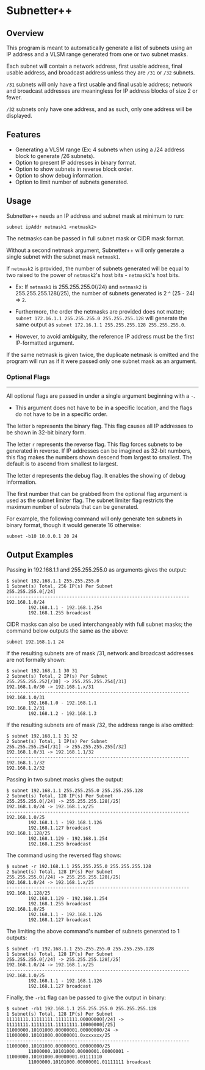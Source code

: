 # Subnetter++

## Overview

This program is meant to automatically generate a list of subnets using an IP address and a VLSM range generated from one or two subnet masks.

Each subnet will contain a network address, first usable address, final usable address, and broadcast address unless they are `/31` or `/32` subnets.

`/31` subnets will only have a first usable and final usable address; network and broadcast addresses are meaningless for IP address blocks of size 2 or fewer.

`/32` subnets only have one address, and as such, only one address will be displayed.

## Features

- Generating a VLSM range (Ex: 4 subnets when using a /24 address block to generate /26 subnets).
- Option to present IP addresses in binary format.
- Option to show subnets in reverse block order.
- Option to show debug information.
- Option to limit number of subnets generated.

## Usage

Subnetter++ needs an IP address and subnet mask at minimum to run:

```
subnet ipAddr netmask1 <netmask2>
```

The netmasks can be passed in full subnet mask or CIDR mask format.

Without a second netmask argument, Subnetter++ will only generate a single subnet with the subnet mask `netmask1`.

If `netmask2` is provided, the number of subnets generated will be equal to two raised to the power of `netmask2`'s host bits - `netmask1`'s host bits.

- Ex: If `netmask1` is 255.255.255.0(/24) and `netmask2` is 255.255.255.128(/25), the number of subnets generated is 2 ^ (25 - 24) => `2`.

- Furthermore, the order the netmasks are provided does not matter; `subnet 172.16.1.1 255.255.255.0 255.255.255.128` will generate the same output as `subnet 172.16.1.1 255.255.255.128 255.255.255.0`.

- However, to avoid ambiguity, the reference IP address must be the first IP-formatted argument.

If the same netmask is given twice, the duplicate netmask is omitted and the program will run as if it were passed only one subnet mask as an argument.

### Optional Flags
---
All optional flags are passed in under a single argument beginning with a `-`.
- This argument does not have to be in a specific location, and the flags do not have to be in a specific order.

The letter `b` represents the binary flag. This flag causes all IP addresses to be shown in 32-bit binary form.

The letter `r` represents the reverse flag. This flag forces subnets to be generated in reverse. If IP addresses can be imagined as 32-bit numbers, this flag makes the numbers shown descend from largest to smallest. The default is to ascend from smallest to largest.

The letter `d` represents the debug flag. It enables the showing of debug information.

The first number that can be grabbed from the optional flag argument is used as the subnet limiter flag. The subnet limiter flag restricts the maximum number of subnets that can be generated.

For example, the following command will only generate ten subnets in binary format, though it would generate 16 otherwise:

```
subnet -b10 10.0.0.1 20 24
```


## Output Examples

Passing in 192.168.1.1 and 255.255.255.0 as arguments gives the output:
```
$ subnet 192.168.1.1 255.255.255.0
1 Subnet(s) Total, 256 IP(s) Per Subnet
255.255.255.0[/24]
-------------------------------------------------------------------
192.168.1.0/24
        192.168.1.1 - 192.168.1.254
        192.168.1.255 broadcast
```

CIDR masks can also be used interchangeably with full subnet masks; the command below outputs the same as the above:

```
subnet 192.168.1.1 24
```

If the resulting subnets are of mask /31, network and broadcast addresses are not formally shown:
```
$ subnet 192.168.1.1 30 31
2 Subnet(s) Total, 2 IP(s) Per Subnet
255.255.255.252[/30] -> 255.255.255.254[/31]
192.168.1.0/30 -> 192.168.1.x/31
-------------------------------------------------------------------
192.168.1.0/31
        192.168.1.0 - 192.168.1.1
192.168.1.2/31
        192.168.1.2 - 192.168.1.3
```

If the resulting subnets are of mask /32, the address range is also omitted:
```
$ subnet 192.168.1.1 31 32
2 Subnet(s) Total, 1 IP(s) Per Subnet
255.255.255.254[/31] -> 255.255.255.255[/32]
192.168.1.0/31 -> 192.168.1.1/32
-------------------------------------------------------------------
192.168.1.1/32
192.168.1.2/32
```

Passing in two subnet masks gives the output:
```
$ subnet 192.168.1.1 255.255.255.0 255.255.255.128
2 Subnet(s) Total, 128 IP(s) Per Subnet
255.255.255.0[/24] -> 255.255.255.128[/25]
192.168.1.0/24 -> 192.168.1.x/25
-------------------------------------------------------------------
192.168.1.0/25
        192.168.1.1 - 192.168.1.126
        192.168.1.127 broadcast
192.168.1.128/25
        192.168.1.129 - 192.168.1.254
        192.168.1.255 broadcast
```

The command using the reversed flag shows:
```
$ subnet -r 192.168.1.1 255.255.255.0 255.255.255.128
2 Subnet(s) Total, 128 IP(s) Per Subnet
255.255.255.0[/24] -> 255.255.255.128[/25]
192.168.1.0/24 -> 192.168.1.x/25
-------------------------------------------------------------------
192.168.1.128/25
        192.168.1.129 - 192.168.1.254
        192.168.1.255 broadcast
192.168.1.0/25
        192.168.1.1 - 192.168.1.126
        192.168.1.127 broadcast
```

The limiting the above command's number of subnets generated to 1 outputs:
```
$ subnet -r1 192.168.1.1 255.255.255.0 255.255.255.128
1 Subnet(s) Total, 128 IP(s) Per Subnet
255.255.255.0[/24] -> 255.255.255.128[/25]
192.168.1.0/24 -> 192.168.1.x/25
-------------------------------------------------------------------
192.168.1.0/25
        192.168.1.1 - 192.168.1.126
        192.168.1.127 broadcast
```

Finally, the `-rb1` flag can be passed to give the output in binary:
```
$ subnet -rb1 192.168.1.1 255.255.255.0 255.255.255.128
1 Subnet(s) Total, 128 IP(s) Per Subnet
11111111.11111111.11111111.00000000[/24] -> 11111111.11111111.11111111.10000000[/25]
11000000.10101000.00000001.00000000/24 -> 11000000.10101000.00000001.0xxxxxxx/25
-------------------------------------------------------------------
11000000.10101000.00000001.00000000/25
        11000000.10101000.00000001.00000001 - 11000000.10101000.00000001.01111110
        11000000.10101000.00000001.01111111 broadcast
```
